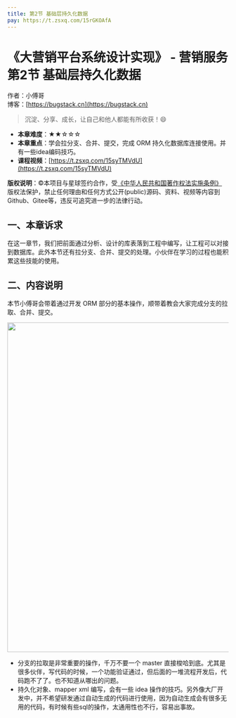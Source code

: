 ```yaml
---
title: 第2节 基础层持久化数据
pay: https://t.zsxq.com/15rGKOAfA
---
```


# 《大营销平台系统设计实现》 - 营销服务 第2节 基础层持久化数据

作者：小傅哥
<br/>博客：[https://bugstack.cn](https://bugstack.cn)

>沉淀、分享、成长，让自己和他人都能有所收获！😄

- **本章难度**：★★☆☆☆
- **本章重点**：学会拉分支、合并、提交，完成 ORM 持久化数据库连接使用。并有一些idea编码技巧。
- **课程视频**：[https://t.zsxq.com/15syTMVdU](https://t.zsxq.com/15syTMVdU)

**版权说明**：©本项目与星球签约合作，受[《中华人民共和国著作权法实施条例》](http://www.gov.cn/zhengce/2020-12/26/content_5573623.htm) 版权法保护，禁止任何理由和任何方式公开(public)源码、资料、视频等内容到Github、Gitee等，违反可追究进一步的法律行动。


## 一、本章诉求

在这一章节，我们把前面通过分析、设计的库表落到工程中编写，让工程可以对接到数据库。此外本节还有拉分支、合并、提交的处理。小伙伴在学习的过程也能积累这些技能的使用。

## 二、内容说明

本节小傅哥会带着通过开发 ORM 部分的基本操作，顺带着教会大家完成分支的拉取、合并、提交。

<div align="center">
    <img src="https://bugstack.cn/images/article/project/big-market/big-market-04-01.png?raw=true" width="750px">
</div>

- 分支的拉取是非常重要的操作，千万不要一个 master 直接梭哈到底。尤其是很多伙伴，写代码的时候，一个功能验证通过，但后面的一堆流程开发后，代码跑不了了。也不知道从哪出的问题。
- 持久化对象、mapper xml 编写，会有一些 idea 操作的技巧。另外像大厂开发中，并不希望研发通过自动生成的代码进行使用，因为自动生成会有很多无用的代码，有时候有些sql的操作，太通用性也不行，容易出事故。